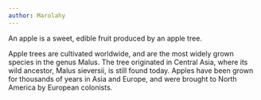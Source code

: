 ```yaml
---
author: Marolahy
---
```

An apple is a sweet, edible fruit produced by an apple tree.

Apple trees are cultivated worldwide, and are the most widely grown
species in the genus Malus. The tree originated in Central Asia, where
its wild ancestor, Malus sieversii, is still found today. Apples have
been grown for thousands of years in Asia and Europe, and were brought
to North America by European colonists.